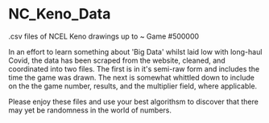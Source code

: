 # NC_Keno_Data
.csv files of NCEL Keno drawings up to ~ Game #500000 

In an effort to learn something about 'Big Data' whilst
laid low with long-haul Covid, the data has been scraped
from the website, cleaned, and coordinated into two files.
The first is in it's semi-raw form and includes the time 
the game was drawn.  The next is somewhat whittled down to 
include on the the game number, results, and the multiplier
field, where applicable.

Please enjoy these files and use your best algorithsm to 
discover that there may yet be randomness in the world of
numbers.
